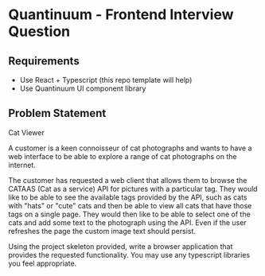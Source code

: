 # Quantinuum - Frontend Interview Question

## Requirements
- Use React + Typescript (this repo template will help)
- Use Quantinuum UI component library

## Problem Statement

Cat Viewer

A customer is a keen connoisseur of cat photographs and wants to have a web interface to be able to explore a range of cat photographs on the internet.

The customer has requested a web client that allows them to browse the CATAAS (Cat as a service) API for pictures with a particular tag. They would like to be able to see the available tags provided by the API, such as cats with "hats" or "cute" cats and then be able to view all cats that have those tags on a single page. They would then like to be able to select one of the cats and add some text to the photograph using the API. Even if the user refreshes the page the custom image text should persist.

Using the project skeleton provided, write a browser application that provides the requested functionality. You may use any typescript libraries you feel appropriate.




